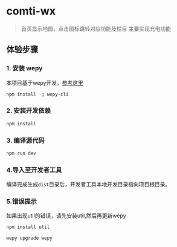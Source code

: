 ﻿# comti-wx


>首页显示地图，点击图标跳转对应功能及栏目
>主要实现充电功能


## 体验步骤
### 1. 安装 wepy
本项目基于wepy开发，[参考这里](https://github.com/wepyjs/wepy)
```bash
npm install -g wepy-cli
```

### 2. 安装开发依赖
```bash
npm install
```

### 3. 编译源代码
```bash
npm run dev
```

### 4.导入至开发者工具

编译完成生成`dist`目录后，开发者工具本地开发目录指向项目根目录。

### 5.错误提示

如果出现util的错误，请先安装util,然后再更新wepy
```bash
npm install util
```
```bash
wepy upgrade wepy
```
